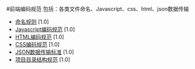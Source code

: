 #前端编码规范 包括：各类文件命名、Javascript、css、html、json数据传输

- [命名规则](name-guide.md) <span class="std-rec">[1.0]</span>
- [Javascript编码规范](javascript-style-guide.md) <span class="std-rec">[1.0]</span>
- [HTML编码规范](html-style-guide.md) <span class="std-rec">[1.0]</span>
- [CSS编码规范](css-style-guide.md) <span class="std-rec">[1.0]</span>
- [JSON数据传输标准](e-json.md) <span class="std-rec">[1.0]</span>
- [项目目录结构规范](directory.md) <span class="std-rec">[1.0]</span>



